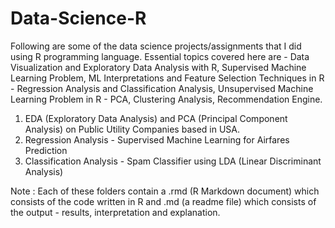 # Data-Science-R

Following are some of the data science projects/assignments that I did using R programming language. Essential topics covered here are - Data Visualization and Exploratory Data Analysis with R, Supervised Machine Learning Problem, ML Interpretations and Feature Selection Techniques in R - Regression Analysis and Classification Analysis, Unsupervised Machine Learning Problem in R - PCA, Clustering Analysis, Recommendation Engine.

1. EDA (Exploratory Data Analysis) and PCA (Principal Component Analysis) on Public Utility Companies based in USA.
2. Regression Analysis - Supervised Machine Learning for Airfares Prediction 
3. Classification Analysis - Spam Classifier using LDA (Linear Discriminant Analysis)

Note : Each of these folders contain a .rmd (R Markdown document) which consists of the code written in R and .md (a readme file) which consists of the output - results, interpretation and explanation. 

